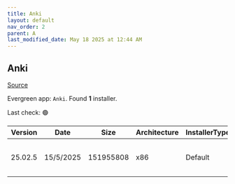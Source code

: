 ```yaml
---
title: Anki
layout: default
nav_order: 2
parent: A
last_modified_date: May 18 2025 at 12:44 AM
---
```


## Anki

[Source](https://github.com/ankitects/anki/)

Evergreen app: `Anki`. Found **1** installer.

Last check: 🟢

| Version | Date      | Size      | Architecture | InstallerType | Type | URI                                                                                                                                                                                  |
| ------- | --------- | --------- | ------------ | ------------- | ---- | ------------------------------------------------------------------------------------------------------------------------------------------------------------------------------------ |
| 25.02.5 | 15/5/2025 | 151955808 | x86          | Default       | exe  | [https://github.com/ankitects/anki/releases/download/25.02.5/anki-25.02.5-windows-qt6.exe](https://github.com/ankitects/anki/releases/download/25.02.5/anki-25.02.5-windows-qt6.exe) |
